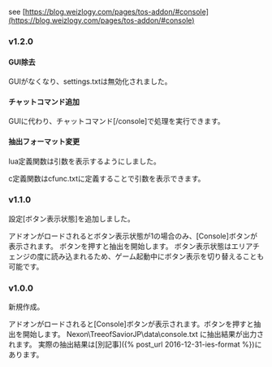 see [https://blog.weizlogy.com/pages/tos-addon/#console](https://blog.weizlogy.com/pages/tos-addon/#console)

### v1.2.0

#### GUI除去

GUIがなくなり、settings.txtは無効化されました。

#### チャットコマンド追加

GUIに代わり、チャットコマンド[/console]で処理を実行できます。

#### 抽出フォーマット変更

lua定義関数は引数を表示するようにしました。

c定義関数はcfunc.txtに定義することで引数を表示できます。

### v1.1.0

設定[ボタン表示状態]を追加しました。

アドオンがロードされるとボタン表示状態が1の場合のみ、[Console]ボタンが表示されます。
ボタンを押すと抽出を開始します。 
ボタン表示状態はエリアチェンジの度に読み込まれるため、ゲーム起動中にボタン表示を切り替えることも可能です。

### v1.0.0

新規作成。

アドオンがロードされると[Console]ボタンが表示されます。ボタンを押すと抽出を開始します。 Nexon\TreeofSaviorJP\data\console.txt に抽出結果が出力されます。
実際の抽出結果は[別記事]({% post_url 2016-12-31-ies-format %})にあります。

